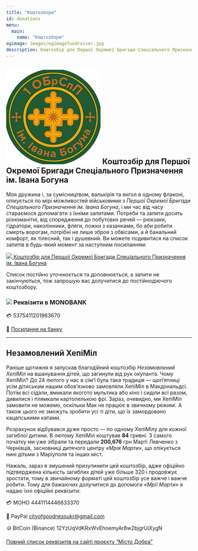 ```yaml
---
title: "Коштозбори"
id: donations
menu:
  main:
    name: "Коштозбори"
ogimage: images/ogimagefundraiser.jpg
description: Коштозбір для Першої Окремої Бригади Спеціального Призначення ім. Івана Богуна — сторінка з реквізитами та списком поточних потреб.
---
```


<h2 class="camo-text">
<img src="/images/brigade.png" class="brigade-logo" />
<span>Коштозбір для Першої Окремої Бригади Спеціального Призначення ім. Івана Богуна</span> </h2>


Моя дружина і, за сумісництвом, валькірія та янгол в одному флаконі, опікується по мірі можливостей військовими з *Першої Окремої Бригади Спеціального Призначення ім. Івана Богуна*, і ми час від часу стараємося допомагати з їхніми запитами. Потреби та запити досить різноманітні, від спорядження до побутових речей — рюкзаки, гідратори, наколінники, фляги, ложки з казанками, бо аби робити смерть ворогам, потрібні не лише зброя з обвісами, а й банальний комфорт, як тілесний, так і душевний. Ви можете подивитися на список запитів в будь-який момент за наступним посиланням:


<a
  class="hero-link"
  href="https://docs.google.com/spreadsheets/u/0/d/1Qt6JVvXZLArcWrDe0L0-rX1QM_SJ4ERNW4CHzttqPc4/htmlview#gid=0"
  rel="noreferrer noopener"
  target="_blank">
  <img src="/images/google-sheets.svg" />
  <span>Коштозбір для Першої Окремої Бригади Спеціального Призначення ім. Івана Богуна </span>
</a>

Список постійно уточнюється та доповнюється, а запити не закінчуються, тож запрошую вас долучитися до постійнодіючого коштозбору.

<h3 class="with-icon"> <img src="/images/MONO64.webp" width="32"/> Реквізити в MONOBANK</h3>

💳 5375411201963670

🔗
<a
  href="https://send.monobank.ua/jar/tTTtrH6eQ"
  rel="noreferrer noopener"
  target="_blank">Посилання на банку</a>

<hr/>

## Незамовлений ХепіМіл

Раніше щотижня я запускав благодійний коштозбір *Незамовлений ХепіМіл* на вшанування дітей, що загинули від рук окупанта. Чому ХепіМіл? До 24 лютого у нас в сім’ї була така традиція — щоп’ятниці усім дітиськам нашим обов’язково замовляли ХепіМіл в Макдональдсі. Потім всі сідали, вмикали якогото мультика або кіно і сиділи всі разом, дивилися і плямкали картопелькою фрі. Зараз, очевидно, ми ХепіМіл замовити не можемо, оскільки Мак не працює в звичному режимі. А також цього не зможуть зробити усі ті діти, що їх замордовано кацапськими катами.

Розрахунок відбувався дуже просто — по одному ХепіМілу для кожної загиблої дитини. В лютому ХепіМіл коштував **84** гривні. З самого початку ми уже зібрали та передали **200,676** грн Марті Левченко з Чернівців, засновниці дитячого центру *«Мрія Марти»*, що опікується нині дітьми з Маріуполя та інших міст. 

Нажаль, зараз я змушений призупинити цей коштозбір, адже офіційно підтверджена кількість загиблих дітей уже більше 320 і продовжує зростати, тому в звичайному форматі цей коштозбір усе важче і важче робити. Тому для бажаючих долучитися до допомоги *«Мрії Марти»* я надаю їхні офіційні реквізити:

💳 МОНО 4441114446633370

👛 PayPal cityofgoodnessukr@gmail.com

🪙 BitCoin (Binance) 12YzUqVdKRxWvEhoemyAr8w2bjgrUiXygN

[Повний список реквізитів на сайті проєкту “Місто Добра”](https://misto-dobra.com.ua/#donate)
